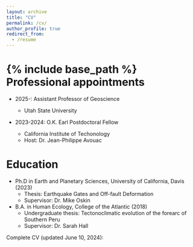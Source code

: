 ```yaml
---
layout: archive
title: "CV"
permalink: /cv/
author_profile: true
redirect_from:
  - /resume
---
```


{% include base_path %}
Professional appointments
======
* 2025-: Assistant Professor of Geoscience
  * Utah State University

* 2023-2024: O.K. Earl Postdoctoral Fellow
  * California Institute of Techonology
  * Host: Dr. Jean-Philippe Avouac
  
Education
======
* Ph.D in Earth and Planetary Sciences, University of California, Davis (2023)
  * Thesis: Earthquake Gates and Off-fault Deformation
  * Supervisor: Dr. Mike Oskin
* B.A. in Human Ecology, College of the Atlantic (2018)
  * Undergraduate thesis: Tectonoclimatic evolution of the forearc of Southern Peru
  * Supervisor: Dr. Sarah Hall


Complete CV (updated June 10, 2024): 
